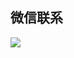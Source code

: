 ## 微信联系

<p align="left">
        <img src="https://vue-admin-imgages.oss-cn-hangzhou.aliyuncs.com/2022-08-06/5e7a900c-8917-4d9a-8f4e-3180a2e76226_微信.jpg" width=""/>
    </a>
</p>
